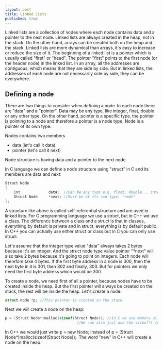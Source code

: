 ```yaml
---
layout: post
title: Linked Lists
published: true
---
```


Linked lists are a collection of nodes where each node contains data and a pointer to the next node.
Linked lists are always created in the heap, not in the stack. On the other hand, arrays can be created both on the heap and the stack.
Linked lists are more dynamical than arrays, it's easy to increase or reduce the size of it.
The beginning of a linked list is a pointer which is usually called "first" or "head". The pointer "first" points to the first node (or the header node) in the linked list.
In an array, all the addresses are contiguous, which means that they are side by side. But in linked lists, the addresses of each node are not necessarily side by side, they can be everywhere.

## Defining a node

There are two things to consider when defining a node. In each node there are "data" and a "pointer".
Data may be any type, like integer, float, double or any other type. On the other hand, pointer is a specific type, the pointer is pointing to a node and therefore
a pointer is a node type. Node is a pointer of its own type.

Nodes contains two members

* data (let's call it data)
* pointer (let's call it next)

Node structure is having data and a pointer to the next node.

In C language we can define a node structure using "struct" in C and its members are data and next:

```C
Struct Node
{
    int             data;  //Can be any type e.g. float, double... integer is easiest to work with
    Struct Node     *next; //Must be of its own type, "node"
};
``` 
A structure like above is called self-referential structure and are used in linked lists.
For C programming language we use a struct, but in C++ we use a class.
The difference between a class and a struct is that in classes, everything by default is private and in struct, everything is by default public.
In C++ you can actually use either struct or class but in C you can only use struct.

Let's assume that the integer type value "data" always takes 2 bytes because it's an integer.
And the struct node type value pointer "*next" will also take 2 bytes because it's going to point on integers.
Each node will therefore take 4 bytes. If the first byte address in a node is 300, then the next byte in it is 301, then 302 and finally, 303.
But for pointers we only need the first byte address which would be 300.

To create a node, we need first of all a pointer, because nodes have to be created inside the heap. 
But the first pointer will always be created on the stack, the rest will be inside the heap.
Let's create a node:

```C
struct node *p; //This pointer is created on the stack
``` 

Next we will create a node on the heap:

```C
p = (Struct Node*)malloc(sizeof(Struct Node)); //In C we use memory allocation function. We also need the size of the node which is 4.
                                 //We can also just use the sizeof() function 
```

In C++ we would just write p = new Node; instead of p = (Struct Node*)malloc(sizeof(Struct Node));. The word "new" in C++ will create a node on the heap.









